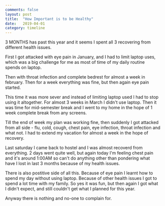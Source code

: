 ```yaml
---
comments: false
layout: post
title:  "How Important is to be Healthy"
date:   2019-04-01
category: timeline
---
```


3 MONTHS has past this year and it seems I spent all 3 recovering from different health issues. 

First I got attacked with eye pain in January, and I had to limit laptop uses, which was a big challenge for me as most of time of my daily routine spends on laptop. 

Then with throat infection and complete bedrest for almost a week in february. Then for a week everything was fine, but then again eye pain started.

This time it was more sever and instead of limiting laptop used I had to stop using it altogether. For almost 3 weeks in March I didn't use laptop. Then it was time for mid-semester break and I went to my home in the hope of 1 week complete break from any screens. 

Till the end of week my plan was working fine, then suddenly I got attacked from all side - flu, cold, cough, chest pain, eye infection, throat infection and what not. I had to extend my vacation for almost a week in the hope of recovery.

Last saturday I came back to hostel and I was almost recoverd from everything. 2 days went quite well, but again today I'm feeling chest pain and it's around 1:00AM so can't do anything other than pondering what have I lost in last 3 months because of my health issues.

There is also postitive side of all this. Because of eye pain I learnt how to spend my day without using laptop. Because of other health issues I got to spend a lot time with my family. So yes it was fun, but then again I got what I didn't expect, and still couldn't get what I planned for this year. 

Anyway there is nothing and no-one to complain for. 